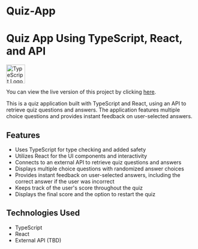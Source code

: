 # Quiz-App
# Quiz App Using TypeScript, React, and API
<img src="https://raw.githubusercontent.com/remojansen/logo.ts/master/ts.png" alt="TypeScript Logo" width="50" height="50" />


You can view the live version of this project by clicking [here](https://unrivaled-tapioca-41459f.netlify.app/).

This is a quiz application built with TypeScript and React, using an API to retrieve quiz questions and answers. The application features multiple choice questions and provides instant feedback on user-selected answers.

## Features

- Uses TypeScript for type checking and added safety
- Utilizes React for the UI components and interactivity
- Connects to an external API to retrieve quiz questions and answers
- Displays multiple choice questions with randomized answer choices
- Provides instant feedback on user-selected answers, including the correct answer if the user was incorrect
- Keeps track of the user's score throughout the quiz
- Displays the final score and the option to restart the quiz

## Technologies Used

- TypeScript
- React
- External API (TBD)

